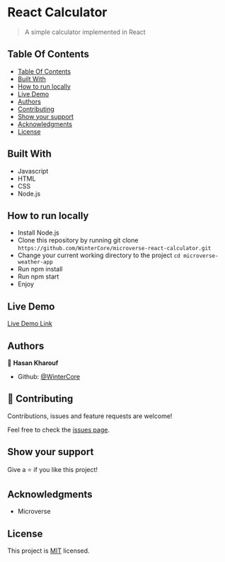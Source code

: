 # React Calculator

> A simple calculator implemented in React

## Table Of Contents

- [Table Of Contents](#table-of-contents)
- [Built With](#built-with)
- [How to run locally](#how-to-run-locally)
- [Live Demo](#live-demo)
- [Authors](#authors)
- [Contributing](#contributing)
- [Show your support](#show-your-support)
- [Acknowledgments](#acknowledgments)
- [License](#license)

<!-- ![screenshot](./public/app-screenshot.gif) -->

## Built With

- Javascript
- HTML
- CSS
- Node.js
  
## How to run locally

- Install Node.js
- Clone this repository by running git clone `https://github.com/WinterCore/microverse-react-calculator.git`
- Change your current working directory to the project `cd microverse-weather-app`
- Run npm install
- Run npm start
- Enjoy
 
## Live Demo 

[Live Demo Link](https://wintercore-react-calculator.herokuapp.com/)


## Authors

👤 **Hasan Kharouf**

- Github: [@WinterCore](https://github.com/WinterCore)

## 🤝 Contributing

Contributions, issues and feature requests are welcome!

Feel free to check the [issues page](issues/).

## Show your support

Give a ⭐️ if you like this project!

## Acknowledgments

- Microverse

## License

This project is [MIT](LICENSE) licensed.